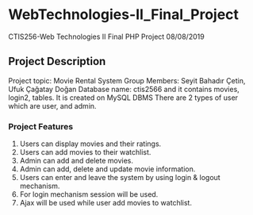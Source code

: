 # WebTechnologies-II_Final_Project
CTIS256-Web Technologies II Final PHP Project 
08/08/2019

## Project Description

Project topic: Movie Rental System 
Group Members: Seyit Bahadır Çetin, Ufuk Çağatay Doğan 
Database name:  ctis2566 and it contains movies, login2, tables.  It is created on MySQL DBMS
There are 2 types of user which are user, and admin.

### Project Features
1.	Users can display movies and their ratings.
2.	Users can add movies to their watchlist.
3.	Admin can add and delete movies.
4.	Admin can add, delete and update movie information.
5.	Users can enter and leave the system by using login & logout mechanism.
6.	For login mechanism session will be used.
7.	Ajax will be used while user add movies to watchlist.

